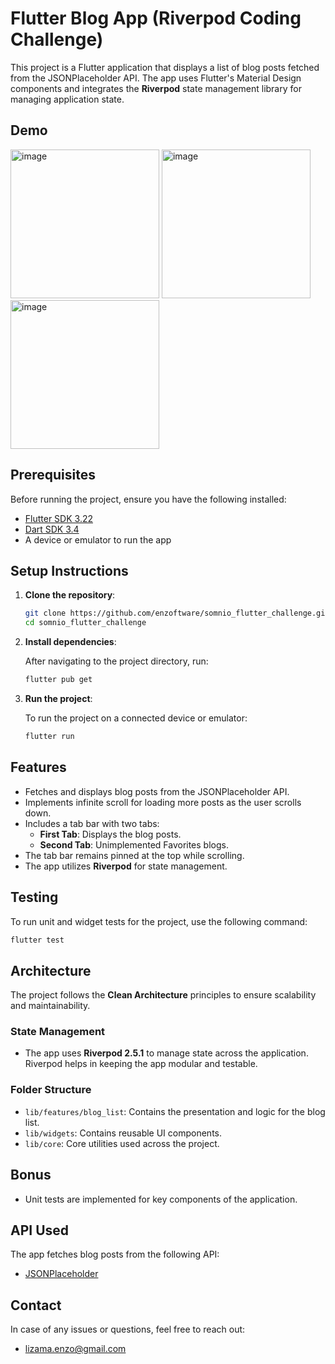 
# Flutter Blog App (Riverpod Coding Challenge)

This project is a Flutter application that displays a list of blog posts fetched from the JSONPlaceholder API. The app uses Flutter's Material Design components and integrates the **Riverpod** state management library for managing application state.


## Demo
<img width="238" alt="image" src="https://github.com/user-attachments/assets/1b05a14a-2b80-4fc7-8ba9-973a45be45ed">

<img width="238" alt="image" src="https://github.com/user-attachments/assets/b79ccb45-33fb-4d46-b426-27d6b212c9c1">

<img width="238" alt="image" src="https://github.com/user-attachments/assets/6bac28b0-5e1e-468e-b9df-54a19d56ccaa">



## Prerequisites

Before running the project, ensure you have the following installed:

- [Flutter SDK 3.22](https://flutter.dev/docs/get-started/install)
- [Dart SDK 3.4](https://dart.dev/get-dart)
- A device or emulator to run the app

## Setup Instructions

1. **Clone the repository**:

    ```bash
    git clone https://github.com/enzoftware/somnio_flutter_challenge.git
    cd somnio_flutter_challenge
    ```

2. **Install dependencies**:

    After navigating to the project directory, run:

    ```bash
    flutter pub get
    ```

3. **Run the project**:

    To run the project on a connected device or emulator:

    ```bash
    flutter run
    ```

## Features

- Fetches and displays blog posts from the JSONPlaceholder API.
- Implements infinite scroll for loading more posts as the user scrolls down.
- Includes a tab bar with two tabs:
  - **First Tab**: Displays the blog posts.
  - **Second Tab**: Unimplemented Favorites blogs.
- The tab bar remains pinned at the top while scrolling.
- The app utilizes **Riverpod** for state management.

## Testing

To run unit and widget tests for the project, use the following command:

```bash
flutter test
```

## Architecture

The project follows the **Clean Architecture** principles to ensure scalability and maintainability.

### State Management

- The app uses **Riverpod 2.5.1** to manage state across the application. Riverpod helps in keeping the app modular and testable.

### Folder Structure

- `lib/features/blog_list`: Contains the presentation and logic for the blog list.
- `lib/widgets`: Contains reusable UI components.
- `lib/core`: Core utilities used across the project.

## Bonus

- Unit tests are implemented for key components of the application.

## API Used

The app fetches blog posts from the following API:

- [JSONPlaceholder](https://jsonplaceholder.typicode.com/posts)

## Contact

In case of any issues or questions, feel free to reach out:

- [lizama.enzo@gmail.com](mailto:lizama.enzo@gmail.com)

